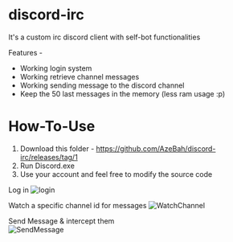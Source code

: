 # discord-irc
It's a custom irc discord client with self-bot functionalities


Features -

- Working login system
- Working retrieve channel messages
- Working sending message to the discord channel
- Keep the 50 last messages in the memory (less ram usage :p)


# How-To-Use
1) Download this folder - https://github.com/AzeBah/discord-irc/releases/tag/1
2) Run Discord.exe
3) Use your account and feel free to modify the source code  


Log in 
![login](https://i.imgur.com/tRfWruo.png)


Watch a specific channel id for messages
![WatchChannel](https://i.imgur.com/v2LjX1s.png)

Send Message & intercept them<br/>
![SendMessage](https://i.imgur.com/Kxk0Yh5.gif)
